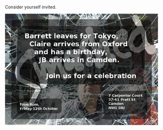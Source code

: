 <!--
.. title: Housewarming
.. slug: housewarming
.. date: 2007-10-07 22:45:48-05:00
.. tags: journal
.. link: 
.. description: 
.. type: text
-->


Consider yourself invited.

![2007-10-12-camden.jpg](/files/2007/10/2007-10-12-camden.jpg)